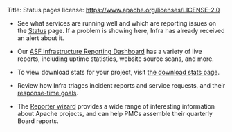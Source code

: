 Title: Status pages
license: https://www.apache.org/licenses/LICENSE-2.0

  - See what services are running well and which are reporting issues on the <a href="https://status.apache.org" target="_blank">Status</a> page. If a problem is showing here, Infra has already received an alert about it.
 
  - Our <a href="https://infra-reports.apache.org/" target="_blank">ASF Infrastructure Reporting Dashboard</a> has a variety of live reports, including uptime statistics, website source scans, and more.
  
  - To view download stats for your project, visit <a href="https://logs.apache.org/stats/" target="_blank">the download stats page</a>.
  
  - Review how Infra triages incident reports and service requests, and their [response-time goals](responsetime.html).
  
  - The <a href="https://reporter.apache.org/wizard/" target="_blank">Reporter wizard</a> provides a wide range of interesting information about Apache projects, and can help PMCs assemble their quarterly Board reports.
